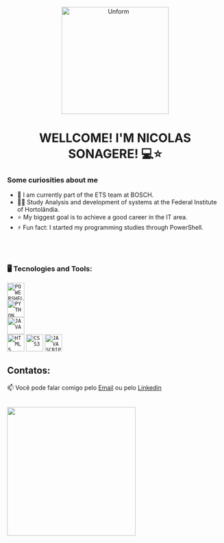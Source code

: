 <p align="center">
  <a href="https://github.com/Dorivis">
    <img src="logo.png" height="250" width="250" alt="Unform" />
  </a>
</p>

<div display="inline-block">



</div>


<div align = "center">
<h1>WELLCOME! I'M NICOLAS SONAGERE! 💻⭐ </h1>
</div>

### Some curiosities about me

- 🔭 I am currently part of the ETS team at BOSCH.
- 👨‍🎓 Study Analysis and development of systems at the Federal Institute of Hortolândia.
- ⭐ My biggest goal is to achieve a good career in the IT area.
- ⚡ Fun fact: I started my programming studies through PowerShell.

<br>
<br>

<h3>🖥️ Tecnologies and Tools:  </h3>

<code><img  width="40px" src="https://cdn.jsdelivr.net/gh/devicons/devicon@latest/icons/powershell/powershell-original.svg" title = "POWERSHELL"/> </code>
<code><img  width="40px" src="https://cdn.jsdelivr.net/gh/devicons/devicon@latest/icons/python/python-original.svg" title = "PYTHON"/> </code>
<code><img  width="40px" src="https://cdn.jsdelivr.net/gh/devicons/devicon@latest/icons/java/java-original.svg" title = "JAVA"/> </code>
<code><img  width="40px" src="https://cdn.jsdelivr.net/gh/devicons/devicon@latest/icons/html5/html5-original-wordmark.svg" title = "HTML5"/></code>
<code><img  width="40px" src="https://cdn.jsdelivr.net/gh/devicons/devicon@latest/icons/css3/css3-original-wordmark.svg" title = "CSS3"/></code>
<code><img  width="40px" src="https://cdn.jsdelivr.net/gh/devicons/devicon/icons/javascript/javascript-original.svg" title = "JAVASCRIPT"/></code>

          
          
## Contatos:

📫 Você pode falar comigo pelo [Email](sonagere.nicolas@gmail.com) ou pelo [Linkedin](https://br.linkedin.com/in/nicolas-sonagere-de-souza) 
</br>


<br/>


<div>
  <a href="https://github.com/NicolasSonagere">
    <img loading="lazy" height="300em" src="https://github-readme-stats.vercel.app/api/top-langs/?username=NicolasSonagere&layout=donut-vertical"/>
  </a>
</div>


